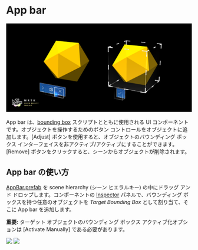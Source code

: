 # App bar

![App bar](../Documentation/Images/AppBar/MRTK_AppBar_Main.png)

App bar は、[bounding box](README_BoundingBox.md) スクリプトとともに使用される UI コンポーネントです。オブジェクトを操作するためのボタン コントロールをオブジェクトに追加します。[Adjust] ボタンを使用すると、オブジェクトのバウンディング ボックス インターフェイスを非アクティブ/アクティブにすることができます。[Remove] ボタンをクリックすると、シーンからオブジェクトが削除されます。

## App bar の使い方
[AppBar.prefab](https://github.com/Microsoft/MixedRealityToolkit-Unity/blob/mrtk_release/Assets/MixedRealityToolkit.SDK/Features/UX/Prefabs/AppBar/AppBar.prefab) を scene hierarchy (シーン ヒエラルキー) の中にドラッグ アンド ドロップします。コンポーネントの [Inspector](インスペクター) パネルで、バウンディング ボックスを持つ任意のオブジェクトを  *Target Bounding Box* として割り当て、そこに App bar を追加します。

**重要:** ターゲット オブジェクトのバウンディング ボックス アクティブ化オプションは [Activate Manually] である必要があります。

<img src="../Documentation/Images/AppBar/MRTK_AppBar_Setup1.png" width="450">

<img src="../Documentation/Images/AppBar/MRTK_AppBar_Setup2.png" width="450">


